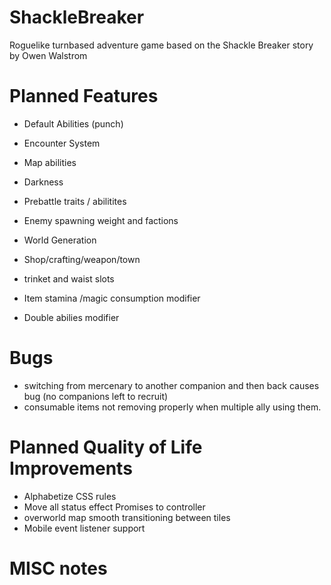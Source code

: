 # ShackleBreaker
Roguelike turnbased adventure game based on the Shackle Breaker story by Owen Walstrom

# Planned Features
* Default Abilities (punch)



* Encounter System
* Map abilities
* Darkness
* Prebattle traits / abilitites
* Enemy spawning weight and factions
* World Generation
* Shop/crafting/weapon/town
* trinket and waist slots
* Item stamina /magic consumption modifier
* Double abilies modifier

# Bugs
* switching from mercenary to another companion and then back causes bug (no companions left to recruit)
* consumable items not removing properly when multiple ally using them.

# Planned Quality of Life Improvements
* Alphabetize CSS rules
* Move all status effect Promises to controller
* overworld map smooth transitioning between tiles
* Mobile event listener support

# MISC notes
